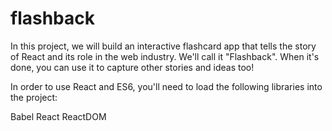 # flashback

In this project, we will build an interactive flashcard app that tells the story of React and its role in the web industry. We'll call it "Flashback". When it's done, you can use it to capture other stories and ideas too!

In order to use React and ES6, you'll need to load the following libraries into the project:

Babel
React
ReactDOM
